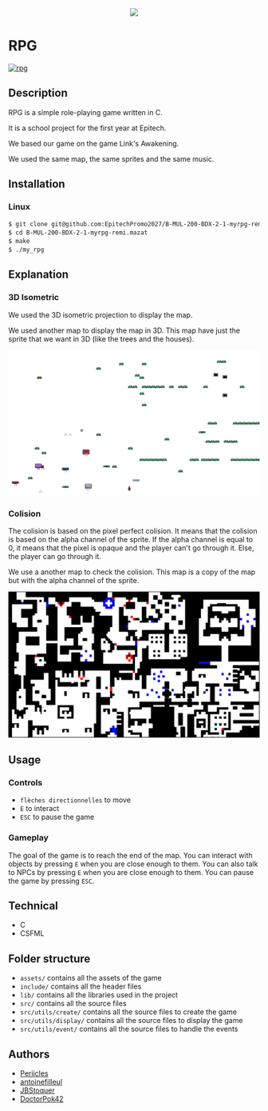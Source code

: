 <div align="center">
    <img src="assets/imgs/map.png" />
</div>

# RPG

[![rpg](https://github.com/DoctorPok42/RPG/actions/workflows/rpg.yml/badge.svg?branch=main)](https://github.com/DoctorPok42/RPG/actions/workflows/rpg.yml)

## Description

RPG is a simple role-playing game written in C.

It is a school project for the first year at Epitech.

We based our game on the game Link's Awakening.

We used the same map, the same sprites and the same music.

## Installation

### Linux

```bash
$ git clone git@github.com:EpitechPromo2027/B-MUL-200-BDX-2-1-myrpg-remi.mazat.git
$ cd B-MUL-200-BDX-2-1-myrpg-remi.mazat
$ make
$ ./my_rpg
```

## Explanation

### 3D Isometric

We used the 3D isometric projection to display the map.

We used another map to display the map in 3D. This map have just the sprite that we want in 3D (like the trees and the houses).

<img src="assets/imgs/iso3.png" />

### Colision

The colision is based on the pixel perfect colision. It means that the colision is based on the alpha channel of the sprite. If the alpha channel is equal to 0, it means that the pixel is opaque and the player can't go through it. Else, the player can go through it.

We use a another map to check the colision. This map is a copy of the map but with the alpha channel of the sprite.

<img src="assets/imgs/collision3.png" />

## Usage

### Controls

-   `flèches directionnelles` to move
-   `E` to interact
-   `ESC` to pause the game

### Gameplay

The goal of the game is to reach the end of the map. You can interact with objects by pressing `E` when you are close enough to them. You can also talk to NPCs by pressing `E` when you are close enough to them. You can pause the game by pressing `ESC`.

## Technical

- C
- CSFML

## Folder structure

-   `assets/` contains all the assets of the game
-   `include/` contains all the header files
-   `lib/` contains all the libraries used in the project
-   `src/` contains all the source files
-   `src/utils/create/` contains all the source files to create the game
-   `src/utils/display/` contains all the source files to display the game
-   `src/utils/event/` contains all the source files to handle the events

## Authors

- [Periicles](https://github.com/Periicles)
- [antoinefilleul](https://github.com/antoinefilleul)
- [JBStoquer](https://github.com/JBStoquer)
- [DoctorPok42](https://github.com/DoctorPok42)
